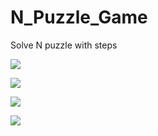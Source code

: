 # N_Puzzle_Game
Solve N puzzle with steps

![](screenshots/find.png)

![](screenshots/near.png)

![](screenshots/deliver.png)

![](screenshots/report.png)
